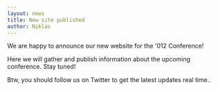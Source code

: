 ```yaml
---
layout: news
title: New site published
author: Niklas
---
```


We are happy to announce our new website for the '012 Conference! 

Here we will gather and publish information about the upcoming conference. Stay tuned!

Btw, you should follow us on Twitter to get the latest updates real time..

